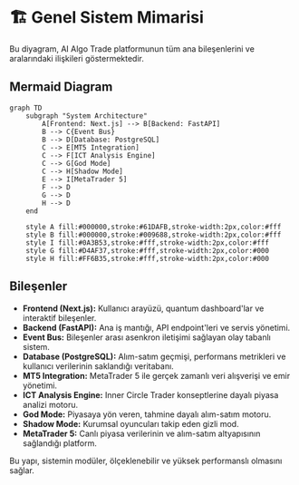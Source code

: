 # 🏗️ Genel Sistem Mimarisi

Bu diyagram, AI Algo Trade platformunun tüm ana bileşenlerini ve aralarındaki ilişkileri göstermektedir.

## Mermaid Diagram

```mermaid
graph TD
    subgraph "System Architecture"
        A[Frontend: Next.js] --> B[Backend: FastAPI]
        B --> C{Event Bus}
        B --> D[Database: PostgreSQL]
        C --> E[MT5 Integration]
        C --> F[ICT Analysis Engine]
        C --> G[God Mode]
        C --> H[Shadow Mode]
        E --> I[MetaTrader 5]
        F --> D
        G --> D
        H --> D
    end

    style A fill:#000000,stroke:#61DAFB,stroke-width:2px,color:#fff
    style B fill:#000000,stroke:#009688,stroke-width:2px,color:#fff
    style I fill:#0A3B53,stroke:#fff,stroke-width:2px,color:#fff
    style G fill:#D4AF37,stroke:#fff,stroke-width:2px,color:#000
    style H fill:#FF6B35,stroke:#fff,stroke-width:2px,color:#000
```

## Bileşenler

-   **Frontend (Next.js):** Kullanıcı arayüzü, quantum dashboard'lar ve interaktif bileşenler.
-   **Backend (FastAPI):** Ana iş mantığı, API endpoint'leri ve servis yönetimi.
-   **Event Bus:** Bileşenler arası asenkron iletişimi sağlayan olay tabanlı sistem.
-   **Database (PostgreSQL):** Alım-satım geçmişi, performans metrikleri ve kullanıcı verilerinin saklandığı veritabanı.
-   **MT5 Integration:** MetaTrader 5 ile gerçek zamanlı veri alışverişi ve emir yönetimi.
-   **ICT Analysis Engine:** Inner Circle Trader konseptlerine dayalı piyasa analizi motoru.
-   **God Mode:** Piyasaya yön veren, tahmine dayalı alım-satım motoru.
-   **Shadow Mode:** Kurumsal oyuncuları takip eden gizli mod.
-   **MetaTrader 5:** Canlı piyasa verilerinin ve alım-satım altyapısının sağlandığı platform.

Bu yapı, sistemin modüler, ölçeklenebilir ve yüksek performanslı olmasını sağlar. 